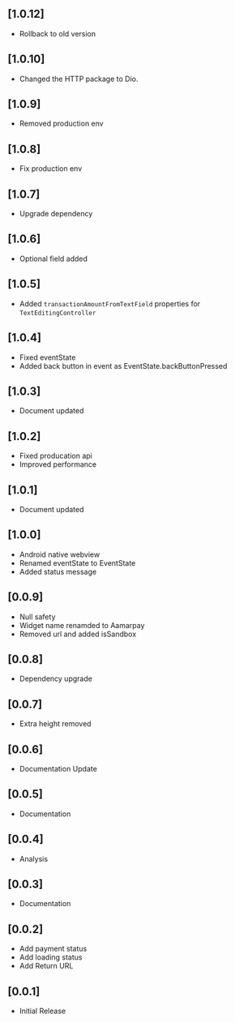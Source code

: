 ## [1.0.12]
* Rollback to old version

## [1.0.10]
* Changed the HTTP package to Dio.


## [1.0.9]
* Removed production env


## [1.0.8]
* Fix production env



## [1.0.7]
* Upgrade dependency


## [1.0.6]
* Optional field added


## [1.0.5]
* Added `transactionAmountFromTextField` properties for `TextEditingController`

## [1.0.4]
* Fixed eventState
* Added back button in event as EventState.backButtonPressed

## [1.0.3]

* Document updated

## [1.0.2]

* Fixed producation api
* Improved performance

## [1.0.1]

* Document updated

## [1.0.0]

* Android native webview
* Renamed eventState to EventState
* Added status message


## [0.0.9]

* Null safety
* Widget name renamded to Aamarpay
* Removed url and added isSandbox


## [0.0.8]

* Dependency upgrade

## [0.0.7]

* Extra height removed

## [0.0.6]

* Documentation Update

## [0.0.5]

* Documentation

## [0.0.4]

* Analysis

## [0.0.3]

* Documentation


## [0.0.2]

* Add payment status
* Add loading status
* Add Return URL


## [0.0.1]

* Initial Release
